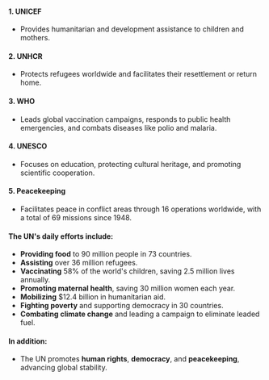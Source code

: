 #### 1. **UNICEF**
- Provides humanitarian and development assistance to children and mothers.

#### 2. **UNHCR**
- Protects refugees worldwide and facilitates their resettlement or return home.

#### 3. **WHO**
- Leads global vaccination campaigns, responds to public health emergencies, and combats diseases like polio and malaria.

#### 4. **UNESCO**
- Focuses on education, protecting cultural heritage, and promoting scientific cooperation.

#### 5. **Peacekeeping**
- Facilitates peace in conflict areas through 16 operations worldwide, with a total of 69 missions since 1948.

#### The UN's daily efforts include:
- **Providing food** to 90 million people in 73 countries.
- **Assisting** over 36 million refugees.
- **Vaccinating** 58% of the world's children, saving 2.5 million lives annually.
- **Promoting maternal health**, saving 30 million women each year.
- **Mobilizing** $12.4 billion in humanitarian aid.
- **Fighting poverty** and supporting democracy in 30 countries.
- **Combating climate change** and leading a campaign to eliminate leaded fuel.

#### In addition:
- The UN promotes **human rights**, **democracy**, and **peacekeeping**, advancing global stability.